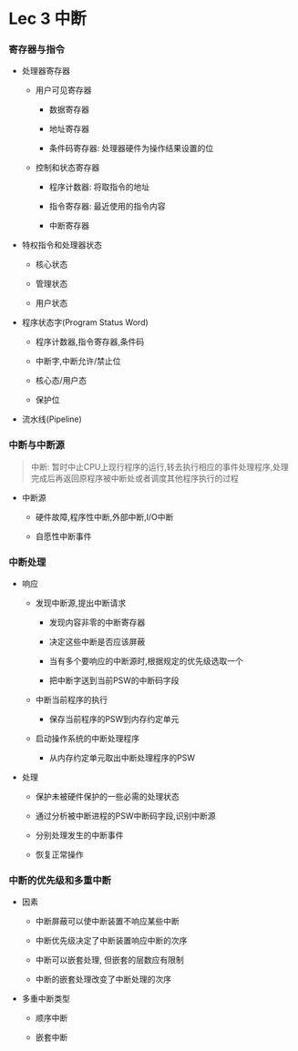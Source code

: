 # Lec 3 中断

### 寄存器与指令

+ 处理器寄存器

	- 用户可见寄存器
	
		+ 数据寄存器
		
		+ 地址寄存器
		
		+ 条件码寄存器: 处理器硬件为操作结果设置的位
	
	- 控制和状态寄存器
	
		+ 程序计数器: 将取指令的地址

		+ 指令寄存器: 最近使用的指令内容

		+ 中断寄存器
	
+ 特权指令和处理器状态

	- 核心状态
	
	- 管理状态
	
	- 用户状态 
	
+ 程序状态字(Program Status Word)

	- 程序计数器,指令寄存器,条件码

	- 中断字,中断允许/禁止位

	- 核心态/用户态 

	- 保护位

+ 流水线(Pipeline)

### 中断与中断源

> 中断: 暂时中止CPU上现行程序的运行,转去执行相应的事件处理程序,处理完成后再返回原程序被中断处或者调度其他程序执行的过程

+ 中断源

	- 硬件故障,程序性中断,外部中断,I/O中断
	
	- 自愿性中断事件

### 中断处理

+ 响应

	- 发现中断源,提出中断请求

		+ 发现内容非零的中断寄存器

		+ 决定这些中断是否应该屏蔽

		+ 当有多个要响应的中断源时,根据规定的优先级选取一个

		+ 把中断字送到当前PSW的中断码字段

	- 中断当前程序的执行

		+ 保存当前程序的PSW到内存约定单元

	- 启动操作系统的中断处理程序
		
		+ 从内存约定单元取出中断处理程序的PSW

+ 处理

	- 保护未被硬件保护的一些必需的处理状态
	
	- 通过分析被中断进程的PSW中断码字段,识别中断源

	- 分别处理发生的中断事件

	- 恢复正常操作

###  中断的优先级和多重中断

+ 因素

	- 中断屏蔽可以使中断装置不响应某些中断

	- 中断优先级决定了中断装置响应中断的次序

	- 中断可以嵌套处理, 但嵌套的层数应有限制

	- 中断的嵌套处理改变了中断处理的次序
	
+ 多重中断类型

	- 顺序中断
	
	- 嵌套中断